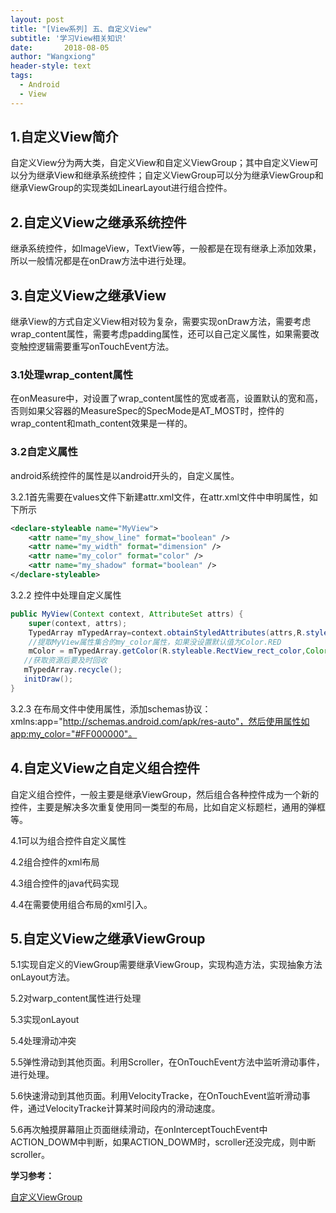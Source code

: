 ```yaml
---
layout: post
title: "[View系列] 五、自定义View"
subtitle: '学习View相关知识'
date:       2018-08-05
author: "Wangxiong"
header-style: text
tags:
  - Android
  - View
---
```


## 1.自定义View简介

自定义View分为两大类，自定义View和自定义ViewGroup；其中自定义View可以分为继承View和继承系统控件；自定义ViewGroup可以分为继承ViewGroup和继承ViewGroup的实现类如LinearLayout进行组合控件。

## 2.自定义View之继承系统控件

继承系统控件，如ImageView，TextView等，一般都是在现有继承上添加效果，所以一般情况都是在onDraw方法中进行处理。

## 3.自定义View之继承View

继承View的方式自定义View相对较为复杂，需要实现onDraw方法，需要考虑wrap_content属性，需要考虑padding属性，还可以自己定义属性，如果需要改变触控逻辑需要重写onTouchEvent方法。

### 3.1处理wrap_content属性

在onMeasure中，对设置了wrap_content属性的宽或者高，设置默认的宽和高，否则如果父容器的MeasureSpec的SpecMode是AT_MOST时，控件的wrap_content和math_content效果是一样的。

### 3.2自定义属性

android系统控件的属性是以android开头的，自定义属性。

3.2.1首先需要在values文件下新建attr.xml文件，在attr.xml文件中申明属性，如下所示

```xml
<declare-styleable name="MyView">
    <attr name="my_show_line" format="boolean" />
    <attr name="my_width" format="dimension" />
    <attr name="my_color" format="color" />
    <attr name="my_shadow" format="boolean" />
</declare-styleable>
```

3.2.2 控件中处理自定义属性

```java
public MyView(Context context, AttributeSet attrs) {
    super(context, attrs);
    TypedArray mTypedArray=context.obtainStyledAttributes(attrs,R.styleable.RectView);
    //提取MyView属性集合的my_color属性，如果没设置默认值为Color.RED
    mColor = mTypedArray.getColor(R.styleable.RectView_rect_color,Color.RED);
   //获取资源后要及时回收
   mTypedArray.recycle();
   initDraw();
}
```

3.2.3 在布局文件中使用属性，添加schemas协议：xmlns:app="http://schemas.android.com/apk/res-auto"，然后使用属性如app:my_color="#FF000000"。

## 4.自定义View之自定义组合控件

自定义组合控件，一般主要是继承ViewGroup，然后组合各种控件成为一个新的控件，主要是解决多次重复使用同一类型的布局，比如自定义标题栏，通用的弹框等。

4.1可以为组合控件自定义属性

4.2组合控件的xml布局

4.3组合控件的java代码实现

4.4在需要使用组合布局的xml引入。

## 5.自定义View之继承ViewGroup

5.1实现自定义的ViewGroup需要继承ViewGroup，实现构造方法，实现抽象方法onLayout方法。

5.2对warp_content属性进行处理

5.3实现onLayout

5.4处理滑动冲突

5.5弹性滑动到其他页面。利用Scroller，在OnTouchEvent方法中监听滑动事件，进行处理。

5.6快速滑动到其他页面。利用VelocityTracke，在OnTouchEvent监听滑动事件，通过VelocityTracke计算某时间段内的滑动速度。

5.6再次触摸屏幕阻止页面继续滑动，在onInterceptTouchEvent中ACTION_DOWM中判断，如果ACTION_DOWM时，scroller还没完成，则中断scroller。

**学习参考：**

[自定义ViewGroup](http://liuwangshu.cn/application/view/11-custom-viewgroup.html)

